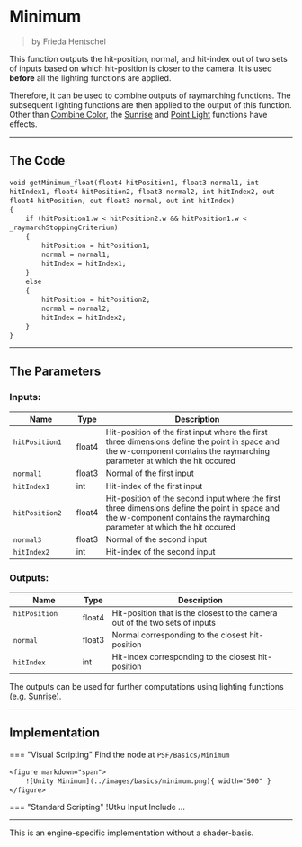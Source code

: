 <div class="container">
    <h1 class="main-heading">Minimum</h1>
    <blockquote class="author">by Frieda Hentschel</blockquote>
</div>

This function outputs the hit-position, normal, and hit-index out of two sets of inputs based on which hit-position is closer to the camera. It is used **before** all the lighting functions are applied. 

Therefore, it can be used to combine outputs of raymarching functions. The subsequent lighting functions are then applied to the output of this function. Other than [Combine Color](combineColor.md), the [Sunrise](../lighting/sunriseLight.md) and [Point Light](../lighting/pointLight.md) functions have effects.

---

## The Code

``` hlsl
void getMinimum_float(float4 hitPosition1, float3 normal1, int hitIndex1, float4 hitPosition2, float3 normal2, int hitIndex2, out float4 hitPosition, out float3 normal, out int hitIndex)
{
    if (hitPosition1.w < hitPosition2.w && hitPosition1.w < _raymarchStoppingCriterium)
    {
        hitPosition = hitPosition1;
        normal = normal1;
        hitIndex = hitIndex1;
    }
    else
    {
        hitPosition = hitPosition2;
        normal = normal2;
        hitIndex = hitIndex2;
    }
}
```

---

## The Parameters

### Inputs:
| Name            | Type     | Description |
|-----------------|----------|-------------|
| `hitPosition1`  <img width=50/>  | float4   | Hit-position of the first input where the first three dimensions define the point in space and the w-component contains the raymarching parameter at which the hit occured|
| `normal1`        | float3   | Normal of the first input|
| `hitIndex1`        | int   | Hit-index of the first input|
| `hitPosition2`   | float4   | Hit-position of the second input where the first three dimensions define the point in space and the w-component contains the raymarching parameter at which the hit occured|
| `normal3`        | float3   | Normal of the second input|
| `hitIndex2`        | int   | Hit-index of the second input|

### Outputs:
| Name            | Type     | Description |
|-----------------|----------|-------------|
| `hitPosition`  <img width=50/>  | float4   | Hit-position that is the closest to the camera out of the two sets of inputs|
| `normal`        | float3   | Normal corresponding to the closest hit-position|
| `hitIndex`        | int   | Hit-index corresponding to the closest hit-position|

The outputs can be used for further computations using lighting functions (e.g. [Sunrise](../lighting/sunriseLight.md)).

---

## Implementation

=== "Visual Scripting"
    Find the node at `PSF/Basics/Minimum`

    <figure markdown="span">
        ![Unity Minimum](../images/basics/minimum.png){ width="500" }
    </figure>

=== "Standard Scripting"
    !Utku Input
    Include ...

---

This is an engine-specific implementation without a shader-basis.